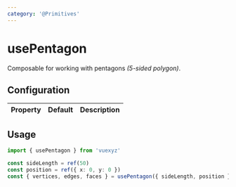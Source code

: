 ```yaml
---
category: '@Primitives'
---
```


<script setup>
    import UsePentagonDemo from '../demo/components/usePentagonDemo.vue';
</script>

# usePentagon

Composable for working with pentagons _(5-sided polygon)_.

<UsePentagonDemo />

## Configuration

| Property   | Default          | Description                              |
|:-----------|:-----------------|:-----------------------------------------|
<!--@include: ./shared/polygonprops.md-->

<!--@include: ./shared/config.md-->

## Usage

```ts
import { usePentagon } from 'vuexyz'

const sideLength = ref(50)
const position = ref({ x: 0, y: 0 })
const { vertices, edges, faces } = usePentagon({ sideLength, position })
```

<!--@include: ./shared/return.md-->

